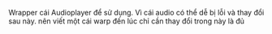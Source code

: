 Wrapper cái Audioplayer để sử dụng. Vì cái audio có thể dễ bị lỗi và thay đổi sau này. 
nên viết một cái warp đến lúc chỉ cần thay đổi trong này là đủ 
